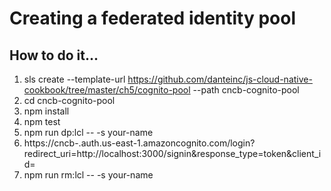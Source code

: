 # Creating a federated identity pool

## How to do it...
1. sls create --template-url https://github.com/danteinc/js-cloud-native-cookbook/tree/master/ch5/cognito-pool --path cncb-cognito-pool
2. cd cncb-cognito-pool
3. npm install
4. npm test
5. npm run dp:lcl -- -s your-name
6. https://cncb-<your-name>.auth.us-east-1.amazoncognito.com/login?redirect_uri=http://localhost:3000/signin&response_type=token&client_id=<client-id>
7. npm run rm:lcl -- -s your-name
